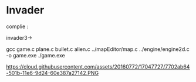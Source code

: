 # Invader
complie :

invader3->

gcc game.c plane.c bullet.c alien.c ../mapEditor/map.c ../engine/engine2d.c -o game.exe
./game.exe

https://cloud.githubusercontent.com/assets/20160772/17047727/7702ab64-501b-11e6-9d24-60e387a27142.PNG
